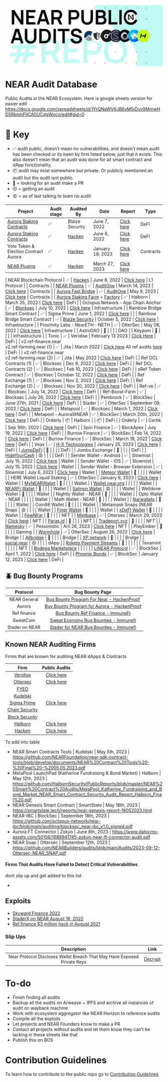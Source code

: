 ![](banner.png)
# NEAR Audit Database

Public Audits in the NEAR Ecosystem. 
Here is google sheets version for easier edit https://docs.google.com/spreadsheets/d/1YrQNaWV6JB6vM5iDuv9MmwHD5RbnmFlICA0UCdgWoco/edit#gid=0

# 🔑 Key

* ✅ audit public, doesn’t mean no vulnerabilities, and doesn't mean audit has been checked or its been by firm listed below, just that it exists. This also doesn’t mean that an audit was done for all smart contract and dApp functionality.
* 📦 audit may exist somewhere but private. Or publicly mentioned an audit but the audit isnt public.
* 👀 = looking for an audit make a PR
* 🟡 = getting an audit
* 😡 = as of last talking to team no audit

####
| Project                                                                                                                                                                             | Audit stage | Audited By                                      | Date               | Report                                                                                                                                                                                                                                                                                                                                                                                                                                                                                                                                   | Type           |
| ----------------------------------------------------------------------------------------------------------------------------------------------------------------------------------- | ----------- | ----------------------------------------------- | ------------------ | ---------------------------------------------------------------------------------------------------------------------------------------------------------------------------------------------------------------------------------------------------------------------------------------------------------------------------------------------------------------------------------------------------------------------------------------------------------------------------------------------------------------------------------------- | -------------- |
| [Aurora Staking Contracts](https://github.com/aurora-is-near/aurora-staking-contracts)                                                                                              | ✅           | Blaize Security                                 | June 7, 2022       | [Click here](https://www.datocms-assets.com/50156/1660299853-blaize-staking-contract-final-report-8-6-2022.pdf)                                                                                                                                                                                                                                                                                                                                                                                                                          | DeFI           |
| [Aurora Staking Contracts](https://github.com/aurora-is-near/aurora-staking-contracts)                                                                                              | ✅           | [Hacken](https://hacken.io/)                                          | June 8, 2022       | [Click here](https://github.com/aurora-is-near/aurora-staking-contracts)                                                                                                                                                                                                                                                                                                                                                                                                                                                                 | DeFI           |
| Vote Token & Election Contract Aurora                                                                                                                                               | ✅           | [Hacken](https://hacken.io/)                                          | January 18, 2023   | [Click here](https://www.datocms-assets.com/50156/1675403586-hacken-election-vote-contracts-final-report.pdf)                                                                                                                                                                                                                                                                                                                                                                                                                            | Contracts      |
| [NEAR Plugins](https://github.com/aurora-is-near/near-plugins)                                                                                                                      | ✅           | [Hacken](https://hacken.io/)                                         | March 27, 2023     | [Click here](https://www.datocms-assets.com/50156/1680101850-hacken-near-plugins-final-report-updated-march2023.pdf)                                                                                                                                                                                          

| NEAR Blockchain Protocol                                                                                             | ✅           | [Hacken](https://hacken.io/)                                        | June 8, 2022       | [Click here](https://hacken.io/audits/near/)                                                                                                                                                                                                                                                                                                                                                                                                                                                                 | L1 Protocol           |                                                                                                                                                                                                                                                                                                                                                                                                         | Contracts      |
| [NEAR Plugins](https://github.com/aurora-is-near/near-plugins)                                                                                                                      | ✅           | [AuditOne](https://www.auditone.io/)            | March 14, 2023     | [Click here]([https://docsend.com/view/tmymbwh8kspswmys](https://www.datocms-assets.com/50156/1680590522-auditone-near-plugins-final-report-updated-march2023.pdf))                                                                                                                                                                                                                                                                                                                                                                                                                   | Contracts      |
| [Aurora Fast Bridge](https://github.com/aurora-is-near/fast-bridge-service)                                                                                                                      | ✅           | [AuditOne](https://www.auditone.io/)            | May 9, 2023     | [Click here](https://docsend.com/view/tmymbwh8kspswmys)                                                                                                                                                                                                                                                                                                                                                                                                                   | Contracts      |
| [Aurora Staking Farm](https://github.com/referencedev/staking-farm/tree/master/staking-farm) \+ [Factory](https://github.com/referencedev/staking-farm/tree/master/staking-factory) | ✅           | Halborn                                         | March 25, 2022     | [Click here](https://www.datocms-assets.com/50156/1659612370-aurora_farm_near_smart_contract_security_audit_report_halborn_final-2.pdf)                                                                                                                                                                                                                                                                                                                                                                                                  | DeFi           |
| Octopus Network - App Chain Anchor                                                                                                                                                  | ✅           | [Blocksec](https://blocksec.com/)               | July 10, 2022      | [Click here](https://assets.blocksec.com/pdf/1660885048302-5.pdf)                                                                                                                                                                                                                                                                                                                                                                                                                                                                        | Infrastructure |
| Rainbow Bridge Smart Contract                                                                                                                                                       | ✅           | Sigma Prime                                     | June 1, 2022       | [Click here](https://www.datocms-assets.com/50156/1659700568-sigma-prime-rainbow-bridge-final-report-10-06-2022.pdf)                                                                                                                                                                                                                                                                                                                                                                                                                     |                |
| Rainbow Bridge Smart Contract                                                                                                                                                       | ✅           | [Blaize Security](https://blaize.tech/)         | October 5, 2022    | [Click here](https://blaize.tech/wp-content/uploads/2023/03/Rainbow-Bridge-audit-report-_compressed.pdf)                                                                                                                                                                                                                                                                                                                                                                                                                                 | Infrastructure |
| Proximity Labs - NearETH - NETH                                                                                                                                                     | ✅           | OtterSec                                        | May 06, 2022       | [Click here](https://github.com/NearDeFi/neth/blob/main/audit/near-eth-audit-public.pdf)                                                                                                                                                                                                                                                                                                                                                                                                                                                 | Infrastructure |
| AstroDAO                                                                                                                                                                            | 👀          |                                                 |                    |                                                                                                                                                                                                                                                                                                                                                                                                                                                                                                                                          | DAO            |
| Keypom                                                                                                                                                                              | 👀          |                                                 |                    |                                                                                                                                                                                                                                                                                                                                                                                                                                                                                                                                          | Infrastructure |
| Tonic                                                                                                                                                                               | ✅           | Veridise                                        | February 13 2023   | [](https://veridise.com/wp-content/uploads/2023/04/VAR-Tonic.pdf)[Click Here](https://veridise.com/wp-content/uploads/2023/04/VAR-Tonic.pdf)                                                                                                                                                                                                                                                                                                                                                                                             | DeFi           |
| v2.ref-finance.near<br>v2.ref-farming.near (1)                                                                                                                                      | ✅           | Jita                                            | March 2022         | [Click here](https://422665050-files.gitbook.io/~/files/v0/b/gitbook-x-prod.appspot.com/o/spaces%2F-MhIB0bSr6nOBfTiANqT-2910905616%2Fuploads%2Fh8mipVuJTakoLC6XmzfU%2FRef%20Finance%20Security%20Audit-1.pdf?alt=media&token=cf0398d1-97d5-4367-9776-07bc8e4c67ea) All ref audits [here](https://guide.ref.finance/developers/audits)                                                                                                                                                                                                    | DeFi           |
| v2.ref-finance.near<br>v2.ref-farming.near (2)                                                                                                                                      | ✅           | Jita                                            | May 2022           | [](https://422665050-files.gitbook.io/~/files/v0/b/gitbook-x-prod.appspot.com/o/spaces%2F-MhIB0bSr6nOBfTiANqT-2910905616%2Fuploads%2FsDi3tE2Q0HLrFYVlE2y2%2FRef%20Finance%20Security%20Audit-2.pdf?alt=media&token=6f948b02-33d0-473c-9ab9-3435db526f40)[Click here](https://422665050-files.gitbook.io/~/files/v0/b/gitbook-x-prod.appspot.com/o/spaces%2F-MhIB0bSr6nOBfTiANqT-2910905616%2Fuploads%2FsDi3tE2Q0HLrFYVlE2y2%2FRef%20Finance%20Security%20Audit-2.pdf?alt=media&token=6f948b02-33d0-473c-9ab9-3435db526f40)               | DeFi           |
| Ref DCL Contracts (1)                                                                                                                                                               | ✅           | Blocksec                                        | Dec 9, 2022        | [](https://422665050-files.gitbook.io/~/files/v0/b/gitbook-x-prod.appspot.com/o/spaces%2F-MhIB0bSr6nOBfTiANqT-2910905616%2Fuploads%2FJ2wgtouZJ7RnJqthMxgC%2Fblocksec_ref_finance_dcl_v1.0_signed.pdf?alt=media&token=ec75b62a-2cc5-483d-a568-3ad352430553)[Click here](https://422665050-files.gitbook.io/~/files/v0/b/gitbook-x-prod.appspot.com/o/spaces%2F-MhIB0bSr6nOBfTiANqT-2910905616%2Fuploads%2FJ2wgtouZJ7RnJqthMxgC%2Fblocksec_ref_finance_dcl_v1.0_signed.pdf?alt=media&token=ec75b62a-2cc5-483d-a568-3ad352430553)           | DeFi           |
| Ref DCL Contracts (2)                                                                                                                                                               | ✅           | Blocksec                                        | Feb 10, 2023       | [](https://422665050-files.gitbook.io/~/files/v0/b/gitbook-x-prod.appspot.com/o/spaces%2F-MhIB0bSr6nOBfTiANqT-2910905616%2Fuploads%2F7wH9tvDSEpGkJLAylsKi%2Fblocksec_ref_finance_dcl_v2.0_signed.pdf?alt=media&token=b8fc2145-0941-458e-b95b-a6d6b8271272)[Click here](https://422665050-files.gitbook.io/~/files/v0/b/gitbook-x-prod.appspot.com/o/spaces%2F-MhIB0bSr6nOBfTiANqT-2910905616%2Fuploads%2F7wH9tvDSEpGkJLAylsKi%2Fblocksec_ref_finance_dcl_v2.0_signed.pdf?alt=media&token=b8fc2145-0941-458e-b95b-a6d6b8271272)           | DeFi           |
| xRef Token Contract                                                                                                                                                                 | ✅           | Blocksec                                        | October 12, 2022   | [](https://422665050-files.gitbook.io/~/files/v0/b/gitbook-x-prod.appspot.com/o/spaces%2F-MhIB0bSr6nOBfTiANqT-2910905616%2Fuploads%2FBdE0q0geA1b9rqdx3UPS%2Fblocksec_ref_finance_xref_v1.0_signed.pdf?alt=media&token=32f97a13-8310-4364-aef2-7bef2a2d911a)[Click here](https://422665050-files.gitbook.io/~/files/v0/b/gitbook-x-prod.appspot.com/o/spaces%2F-MhIB0bSr6nOBfTiANqT-2910905616%2Fuploads%2FBdE0q0geA1b9rqdx3UPS%2Fblocksec_ref_finance_xref_v1.0_signed.pdf?alt=media&token=32f97a13-8310-4364-aef2-7bef2a2d911a)         | DeFi           |
| Ref Exchange (1)                                                                                                                                                                    | ✅           | Blocksec                                        | Nov 2, 2022        | [](https://422665050-files.gitbook.io/~/files/v0/b/gitbook-x-prod.appspot.com/o/spaces%2F-MhIB0bSr6nOBfTiANqT-2910905616%2Fuploads%2FanzjJnnb0CbegTjSxLkr%2Fblocksec_ref_finance_exchange_v1.0_signed.pdf?alt=media&token=32f19674-6a76-466b-9edb-2ac698f87a8b)[Click here](https://422665050-files.gitbook.io/~/files/v0/b/gitbook-x-prod.appspot.com/o/spaces%2F-MhIB0bSr6nOBfTiANqT-2910905616%2Fuploads%2FanzjJnnb0CbegTjSxLkr%2Fblocksec_ref_finance_exchange_v1.0_signed.pdf?alt=media&token=32f19674-6a76-466b-9edb-2ac698f87a8b) | DeFi           |
| Ref Exchange (2)                                                                                                                                                                    | ✅           | Blocksec                                        | Nov 20, 2022       | [](https://422665050-files.gitbook.io/~/files/v0/b/gitbook-x-prod.appspot.com/o/spaces%2F-MhIB0bSr6nOBfTiANqT-2910905616%2Fuploads%2FkboyY9FkWMAgh0AKnZlN%2Fblocksec_ref_finance_exchange_v2.0_signed.pdf?alt=media&token=7eb4496d-a3fd-41af-bc12-44db1e58640f)[Click here](https://422665050-files.gitbook.io/~/files/v0/b/gitbook-x-prod.appspot.com/o/spaces%2F-MhIB0bSr6nOBfTiANqT-2910905616%2Fuploads%2FkboyY9FkWMAgh0AKnZlN%2Fblocksec_ref_finance_exchange_v2.0_signed.pdf?alt=media&token=7eb4496d-a3fd-41af-bc12-44db1e58640f) | DeFi           |
| Ref-ve                                                                                                                                                                              | ✅           | Blocksec                                        | July 14, 2022      | [](https://422665050-files.gitbook.io/~/files/v0/b/gitbook-x-prod.appspot.com/o/spaces%2F-MhIB0bSr6nOBfTiANqT-2910905616%2Fuploads%2Ff4hCQimDJp0GSY6IxKFl%2Fmain-signed-ve.pdf?alt=media&token=74d48498-2c9d-4489-8fc1-e40a76cfd8d6)[Click here](https://422665050-files.gitbook.io/~/files/v0/b/gitbook-x-prod.appspot.com/o/spaces%2F-MhIB0bSr6nOBfTiANqT-2910905616%2Fuploads%2Ff4hCQimDJp0GSY6IxKFl%2Fmain-signed-ve.pdf?alt=media&token=74d48498-2c9d-4489-8fc1-e40a76cfd8d6)                                                       | DeFi           |
| Ref-Boost-Farm                                                                                                                                                                      | ✅           | Blocksec                                        | July 26, 2022      | [](https://422665050-files.gitbook.io/~/files/v0/b/gitbook-x-prod.appspot.com/o/spaces%2F-MhIB0bSr6nOBfTiANqT-2910905616%2Fuploads%2FYS0OUzuBknE6Q90f9GRl%2Fmain-signed-new-farming.pdf?alt=media&token=4daae465-91c3-414f-9a4d-2234a6204812)[Click here](https://422665050-files.gitbook.io/~/files/v0/b/gitbook-x-prod.appspot.com/o/spaces%2F-MhIB0bSr6nOBfTiANqT-2910905616%2Fuploads%2FYS0OUzuBknE6Q90f9GRl%2Fmain-signed-new-farming.pdf?alt=media&token=4daae465-91c3-414f-9a4d-2234a6204812)                                     | DeFi           |
| Pembrock                                                                                                                                                                            | ✅           | BlockSec                                        | June 27th, 2021    | [](https://github.com/PembROCK-Finance/audits/blob/main/2022-07-01%20BlockSec%20Security%20Audit%20Report%20for%20PembRock%20Contracts.pdf)[Click here](https://github.com/PembROCK-Finance/audits/blob/main/2022-07-01%20BlockSec%20Security%20Audit%20Report%20for%20PembRock%20Contracts.pdf)                                                                                                                                                                                                                                         | DeFi           |
| Stader                                                                                                                                                                              | ✅           | OtterSec                                        | September 09, 2022 | [](https://www.staderlabs.com/docs/near/StaderLabs_NearX_SmartContract_Audit_by_OSEC2.pdf)[Click here](https://www.staderlabs.com/docs/near/StaderLabs_NearX_SmartContract_Audit_by_OSEC2.pdf)                                                                                                                                                                                                                                                                                                                                           | DeFi           |
| Metapool                                                                                                                                                                            | ✅           | Blocksec                                        | March 1, 2022      | [](https://370551154-files.gitbook.io/~/files/v0/b/gitbook-x-prod.appspot.com/o/spaces%2F-MkhZe3MGAhTcvTLTzJF-887967055%2Fuploads%2F5dIIpOn4FkJ04xuwzRyu%2FMetaPool_BlockSec_Audit_signed_v1.1.pdf?alt=media&token=d742d1c8-ba7e-4ed9-99dc-fb5dae247e0d)[Click here](https://370551154-files.gitbook.io/~/files/v0/b/gitbook-x-prod.appspot.com/o/spaces%2F-MkhZe3MGAhTcvTLTzJF-887967055%2Fuploads%2F5dIIpOn4FkJ04xuwzRyu%2FMetaPool_BlockSec_Audit_signed_v1.1.pdf?alt=media&token=d742d1c8-ba7e-4ed9-99dc-fb5dae247e0d)               | DeFi           |
| Metapool - AuroraStNEAR                                                                                                                                                             | ✅           | BlockSec                                        | March 20th, 2022   | [](https://370551154-files.gitbook.io/~/files/v0/b/gitbook-x-prod.appspot.com/o/spaces%2F-MkhZe3MGAhTcvTLTzJF-887967055%2Fuploads%2FXE1zBF4pyaWCoR1zlKwW%2Fmain_signed.pdf?alt=media&token=5068e60d-2905-4d4f-a1cb-9d5fa4c607a3)[Click here](https://370551154-files.gitbook.io/~/files/v0/b/gitbook-x-prod.appspot.com/o/spaces%2F-MkhZe3MGAhTcvTLTzJF-887967055%2Fuploads%2FXE1zBF4pyaWCoR1zlKwW%2Fmain_signed.pdf?alt=media&token=5068e60d-2905-4d4f-a1cb-9d5fa4c607a3)                                                               | DeFi           |
| Orderly                                                                                                                                                                             | 📦          | Halborn                                         |                    | 📦                                                                                                                                                                                                                                                                                                                                                                                                                                                                                                                                       | DeFi           |
| Orderly                                                                                                                                                                             | ✅           | Certik                                          | Sep 16th, 2022     | [](https://skynet.certik.com/projects/orderly-network)[Click here](https://skynet.certik.com/projects/orderly-network)                                                                                                                                                                                                                                                                                                                                                                                                                   | DeFi           |
| Spin Finance                                                                                                                                                                        | ✅           | BlockApex                                       | July 19, 2022      | [](https://blockapex.io/spin-finance-audit-report/)[Click here](https://blockapex.io/spin-finance-audit-report/)                                                                                                                                                                                                                                                                                                                                                                                                                         | DeFi           |
| Burrow Finance                                                                                                                                                                      | ✅           | BlockSec                                        | Feb 14, 2022       | [](https://github.com/NearDeFi/burrowland/blob/main/blocksec-audit-signed-1.pdf)[Click here](https://github.com/NearDeFi/burrowland/blob/main/blocksec-audit-signed-1.pdf)                                                                                                                                                                                                                                                                                                                                                               | DeFi           |
| Burrow Finance                                                                                                                                                                      | ✅           | BlockSec                                        | March 19, 2022     | [](https://github.com/NearDeFi/burrowland/blob/main/blocksec-audit-signed-2.pdf)[Click here](https://github.com/NearDeFi/burrowland/blob/main/blocksec-audit-signed-2.pdf)                                                                                                                                                                                                                                                                                                                                                               | DeFi           |
| Veax                                                                                                                                                                                | ✅           | [H-X Technologies](https://www.h-x.technology/) | January 25, 2023   | [Click here](https://docs.veax.com/overview/security/external-smart-contract-audits/)                                                                                                                                                                                                                                                                                                                                                                                                                                                    | DeFi           |
| [JumpDeFi](https://www.jumpdefi.xyz/)                                                                                                                                               | 👀          |                                                 |                    |                                                                                                                                                                                                                                                                                                                                                                                                                                                                                                                                          | DeFi           |
| Jumbo.Exchange                                                                                                                                                                      | 👀          |                                                 |                    |                                                                                                                                                                                                                                                                                                                                                                                                                                                                                                                                          | DeFi           |
| [HideYourCash](https://www.hideyour.cash/)                                                                                                                                          | 😡          |                                                 |                    |                                                                                                                                                                                                                                                                                                                                                                                                                                                                                                                                          | DeFi           |
| Sender Wallet - Android                                                                                                                                                             | ✅           | Slowmist                                        | July 15, 2022      | [Click here](https://github.com/slowmist/Knowledge-Base/blob/master/open-report-V2/blockchain-application/SlowMist%20Audit%20Report%20-%20Sender%20Wallet%20Android_en-us.pdf)                                                                                                                                                                                                                                                                                                                                                           | Wallet         |
| Sender Wallet - iOS                                                                                                                                                                 | ✅           | Slowmist                                        | July 15, 2022      | [Click here](https://github.com/slowmist/Knowledge-Base/blob/master/open-report-V2/blockchain-application/SlowMist%20Audit%20Report%20-%20Sender%20Wallet%20iOS_en-us.pdf)                                                                                                                                                                                                                                                                                                                                                               | Wallet         |
| Sender Wallet - Browser Extension                                                                                                                                                   | ✅           | Slowmist                                        | July 6, 2022       | [Click here](https://github.com/slowmist/Knowledge-Base/blob/master/open-report-V2/blockchain-application/SlowMist%20Audit%20Report%20-%20Sender-chrome-extension-wallet_en-us.pdf)                                                                                                                                                                                                                                                                                                                                                      | Wallet         |
| [Meteor Wallet](https://meteorwallet.app/)                                                                                                                                          | 👀          |                                                 |                    |                                                                                                                                                                                                                                                                                                                                                                                                                                                                                                                                          | Wallet         |
| HERE Wallet Liquid Staking                                                                                                                                                          | ✅           | OtterSec                                        | January 6, 2023    | [Click here](https://docs.herewallet.app/technology-description/readme/security-audit)                                                                                                                                                                                                                                                                                                                                                                                                                                                   | Wallet         |
| [MyNEARWallet](https://mynearwallet.com/)                                                                                                                                           | 👀          |                                                 |                    |                                                                                                                                                                                                                                                                                                                                                                                                                                                                                                                                          | Wallet         |
| [Wallet.near.org](http://wallet.near.org/)                                                                                                                                          |             |                                                 |                    |                                                                                                                                                                                                                                                                                                                                                                                                                                                                                                                                          | Wallet         |
| [NEARFi Wallet](https://nearfi.finance/)                                                                                                                                            | 👀          |                                                 |                    |                                                                                                                                                                                                                                                                                                                                                                                                                                                                                                                                          | Wallet         |
| [Salmon Wallet](https://salmonwallet.io/)                                                                                                                                           | 😡          |                                                 |                    |                                                                                                                                                                                                                                                                                                                                                                                                                                                                                                                                          | Wallet         |
| Welldone Wallet                                                                                                                                                                     | 👀          |                                                 |                    |                                                                                                                                                                                                                                                                                                                                                                                                                                                                                                                                          | Wallet         |
| Nightly Wallet - NEAR                                                                                                                                                               | 👀          |                                                 |                    |                                                                                                                                                                                                                                                                                                                                                                                                                                                                                                                                          | Wallet         |
| Opto Wallet - NEAR                                                                                                                                                                  |             |                                                 |                    |                                                                                                                                                                                                                                                                                                                                                                                                                                                                                                                                          | Wallet         |
| Math Wallet - NEAR                                                                                                                                                                  | 👀          |                                                 |                    |                                                                                                                                                                                                                                                                                                                                                                                                                                                                                                                                          | Wallet         |
| [Narwallets](https://narwallets.com/)                                                                                                                                               | 👀          |                                                 |                    |                                                                                                                                                                                                                                                                                                                                                                                                                                                                                                                                          | Wallet         |
| Coin98 Wallet                                                                                                                                                                       | 👀          |                                                 |                    |                                                                                                                                                                                                                                                                                                                                                                                                                                                                                                                                          | Wallet         |
| Metamask Snaps (NEAR Snap)                                                                                                                                                          | 😡          |                                                 |                    |                                                                                                                                                                                                                                                                                                                                                                                                                                                                                                                                          | Wallet         |
| [Finer Wallet](https://finerwallet.io/)                                                                                                                                             | 👀          |                                                 |                    |                                                                                                                                                                                                                                                                                                                                                                                                                                                                                                                                          | Wallet         |
| [xDeFI Wallet](https://www.xdefi.io/fr/)                                                                                                                                            | 👀          |                                                 |                    |                                                                                                                                                                                                                                                                                                                                                                                                                                                                                                                                          | Wallet         |
| [FewNFar](https://fewfar.com/)                                                                                                                                                      | 👀          |                                                 |                    |                                                                                                                                                                                                                                                                                                                                                                                                                                                                                                                                          | NFT            |
| [Mintbase](https://www.mintbase.xyz/)                                                                                                                                               | ✅           | Ottersec                                        | March 29, 2023     | [Click here](https://arweave.net/WvB-T_sg6HbpG08NLutna0bw65hq4tkZZoUJzw4iRK4)                                                                                                                                                                                                                                                                                                                                                                                                                                                            | NFT            |
| [Paras.id](http://Paras.id)                                                                                                                                                         | 👀          |                                                 |                    |                                                                                                                                                                                                                                                                                                                                                                                                                                                                                                                                          | NFT            |
| [Tradeport.xyz](https://www.tradeport.xyz/)                                                                                                                                         | 👀          |                                                 |                    |                                                                                                                                                                                                                                                                                                                                                                                                                                                                                                                                          | NFT            |
| [Namesky](https://namesky.app/)                                                                                                                                                     | ✅           | Pessimistic                                     | Aril 26, 2023      | [Click here](https://github.com/nameskyteam/assets/blob/113e1251c10692ca50023871449844b4d8cfcffd/NameSky%20Security%20Analysis%20by%20Pessimistic.pdf)                                                                                                                                                                                                                                                                                                                                                                                   | NFT            |
| PlayEmber                                                                                                                                                                           | 👀          |                                                 |                    |                                                                                                                                                                                                                                                                                                                                                                                                                                                                                                                                          | Gaming         |
| [Wormhole](https://www.portalbridge.com/)                                                                                                                                           | ✅           | OtterSec                                        | August 26, 2022    | [Click here](https://storage.googleapis.com/wormhole-audits/Wormhole_Near_OtterSec.pdf)                                                                                                                                                                                                                                                                                                                                                                                                                                                  | Bridge         |
| [Allbridge](https://allbridge.io/)                                                                                                                                                  | 👀          |                                                 |                    |                                                                                                                                                                                                                                                                                                                                                                                                                                                                                                                                          | Bridge         |
| [XP.network](https://xp.network/)                                                                                                                                                   | 👀          |                                                 |                    |                                                                                                                                                                                                                                                                                                                                                                                                                                                                                                                                          | Bridge         |
| [social.near](https://near.social/)                                                                                                                                                 | 😡          |                                                 |                    |                                                                                                                                                                                                                                                                                                                                                                                                                                                                                                                                          | dApp           |
| [Roketo Payment Streams](https://roke.to/)                                                                                                                                          | 👀          |                                                 |                    |                                                                                                                                                                                                                                                                                                                                                                                                                                                                                                                                          |                |
| Tenamint                                                                                                                                                                            |             |                                                 |                    |                                                                                                                                                                                                                                                                                                                                                                                                                                                                                                                                          | NFT            |
| [Bodega Marketplace](https://twitter.com/Bodega_NFT)                                                                                                                                |             |                                                 |                    |                                                                                                                                                                                                                                                                                                                                                                                                                                                                                                                                          |
| [LiNEAR Protocol](https://app.linearprotocol.org/)                                                                                                                                  | ✅           | BlockSec                                       | April 1, 2022      | [Click here](https://github.com/linear-protocol/audits/blob/main/BlockSec%20-%20Security%20Audit%20Report%20for%20LiNEAR%20-%20202204.pdf)                                                                                                                                                                                                                                                                                                                                                                                                                         | DeFi           |
| [Phoenix Bonds](https://linear.phoenixbonds.org/)                                                                                                                                   | ✅           | BlockSec                                       | January 12, 2023   | [Click here](https://github.com/linear-protocol/audits/blob/main/BlockSec%20-%20Security%20Audit%20Report%20for%20Phoenix%20Bonds%20-%20202301.pdf)                                                                                                                                                                                                                                                                                                                                                                                                                         | DeFi           |


####

## 🪲 Bug Bounty Programs

|    Protocol    |                                    Bug Bounty Page                                    |
| :------------: | :-----------------------------------------------------------------------------------: |
|  NEAR General  |       [Bug Bounty Program For Near - HackenProof](https://hackenproof.com/near)       |
|     Aurora     |     [Buy Bounty Program for Aurora - HackenProof](https://hackenproof.com/aurora)     |
|   Ref finance  |      [Bug Bounty Ref Finance - ImmuneFi](https://immunefi.com/bounty/reffinance/)     |
|    SweatCoin   |   [Sweat Economy Bug Bounties - Immunefi](https://immunefi.com/bounty/sweateconomy/)  |
| Stader on NEAR | [Stader for NEAR Bug Bounties - Immunefi](https://immunefi.com/bounty/staderfornear/) |

## Known NEAR Auditing Firms

Firms that are known for auditing NEAR dApps & Contracts

|                     Firm                     |                                               Public Audits                                              |
| :------------------------------------------: | :------------------------------------------------------------------------------------------------------:| 
|         [Veridise](https://veridise.com)     | [Click here](https://veridise.com/audits/)   |
|         [Ottersec](https://osec.io/)         | [Click here](https://ottersec.notion.site/Sampled-Public-Audit-Reports-a296e98838aa4fdb8f3b192663400772) |
|        [FYEO](https://www.gofyeo.com/)       |                                                                                                          |
|   [Kudelski](https://kudelskisecurity.com/)  |                                                                                                          |
|     [Sigma Prime](https://sigmaprime.io/)    |                            [Click here](https://github.com/sigp/public-audits)                           |
| [Chain Security](https://chainsecurity.com/) |                                                                                                          |
|    [Block Security](https://blocksec.com/)   |                                                                                                          |
|      [Halborn](https://www.halborn.com/)     |                      [Click here](https://github.com/HalbornSecurity/PublicReports)                      |
|      [Hacken](https://hacken.io/)            |                      [Click here](https://hacken.io/audits)                      |


To add into table
- NEAR Smart Contracts Tools | Kudelski | May 5th, 2023 | https://github.com/NEARFoundation/near-sdk-contract-tools/blob/develop/documents/NEAR%20Contract%20Tools%20-%20Final%20-%2005.05.2023.pdf
- MetaPool LaunchPad (Katherine Fundraising & Bond Market) | Halborn | May 12th, 2023 | https://github.com/HalbornSecurity/PublicReports/blob/master/NEAR%20Smart%20Contract%20Audits/MetaPool_Katherine_Fundraising_and_Bond_Market_NEAR_Smart_Contract_Security_Audit_Report_Halborn_Final%20.pdf
- NEAR Genesis Smart Contract | SmartState | May 18th, 2023 | https://smartstate.tech/reports/near-genesis-report-18052023.html
- NEAR-IBC | BlockSec | September 18th, 2023 | https://github.com/octopus-network/near-ibc/blob/main/auditing/blocksec_near-ibc_v1.0_signed.pdf
- Aurora FT Connector | Zokyo | June 8th, 2023 | https://www.datocms-assets.com/50156/1689941745-zokyo-near-ft-connector-audit.pdf
- NEAR Snap | Ottersec | September 12th, 2023 | https://github.com/NEARBuilders/audits/blob/main/Audits/2023-09-12-Ottersec-NEAR_SNAP.pdf

#### Firms That Audits Have Failed to Detect Critical Vulnerabilities

dont slip up and get added to this list

*

## Exploits

* [Skyward Finance 2022](https://www.halborn.com/blog/post/explained-the-skyward-finance-hack-november-2022)
* [StaderX on NEAR August 16, 2022](https://blog.staderlabs.com/stader-near-incident-report-08-16-2022-afe077ffd549#:~:text=Stader's%20smart%20contract%20on%20NEAR,corresponding%20%24NEAR%20staked%20against%20it.)
* [Ref.finance $3 million hack in August 2021](https://chubk.com/ref-finance-hacked-for-nearly-3-million-dollars-and-plans-to-compensate-users/)

### Slip Ups

|                                Description                               |                                          Link                                         |
| :----------------------------------------------------------------------: | :-----------------------------------------------------------------------------------: |
| Near Protocol Discloses Wallet Breach That May Have Exposed Private Keys | [Decrypt](https://decrypt.co/106819/near-protocol-wallet-breach-exposed-private-keys) |


# To-do

* Finish finding all audits
* Backup all the audits on Arweave + IPFS and archive all instances of audit on wayback machine
* Work with ecosystem aggregator like NEAR Horizon to reference audits
* Compile all the exploits
* Let projects and NEAR Founders know to make a PR
* Contact all projects without audits and let them know they can’t be lacking in these streets like that
* Publish this on BOS

# Contribution Guidelines
To learn how to contribute to the public repo go to [Contribution Guidelines](contribution.md)
